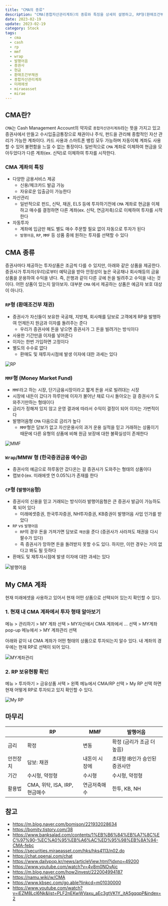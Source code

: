 ```yaml
---
title: "CMA의 종류"
description: "CMA(종합자산관리계좌)의 종류와 특징을 상세히 설명하고, RP형(환매조건부채권), MMF형(머니마켓펀드), Wrap형(한국증권금융 예수금), CP형(발행어음형)의 차이점과 각 상품의 금리, 안전장치, 기간, 활용법을 비교 분석합니다."
date: 2023-02-19
update: 2023-02-19
category: Stock
tags:
  - cma
  - cash
  - rp
  - mmf
  - wrap
  - 발행어음
  - 증권사
  - 현금
  - 환매조건부채권
  - 종합자산관리계좌
  - 미래에셋
  - miraeasset
  - mirae
---
```


## CMA란?

`CMA`는 Cash Management Account의 약자로 `종합자산관리계좌`라는 뜻을 가지고 있고 증권사에서 만들고 수시입출금통장으로 채권이나 주식, 펀드을 관리해 종합적인 자산 관리가 가능한 계좌이다. 카드 사용과 스마트폰 뱅킹 모두 가능하며 자동이체 계좌도 사용할 수 있어 불편함을 느낄 수 없는 통장이다. 일반적으로 `CMA` 계좌로 이체하여 현금을 모아두었다가 다른 계좌(ex. 신탁)로 이체하여 투자를 시작한다.


### CMA 계좌의 특징

- 다양한 금용서비스 제공
    - 신용/체크카드 발급 가능
    - 자유로운 입출금이 가능한다
- 자산관리
    - 일반적으로 펀드, 신탁, 채권, ELS 등에 투자하기전에 `CMA` 계좌로 현금을 이체하고 매수를 결정하면 다른 계좌(ex. 신탁, 연금저축)으로 이체하여 투자를 시작한다
- 자동투자
    - 계좌에 입금만 해도 별도 매수 주문할 필요 없이 자동으로 투자가 된다
    - `발행어음`, `RP`, `MMF` 등 상품 중에 원하는 투자를 선택할 수 있다

## CMA 종류

증권사마다 제공하는 투자상품은 조금씩 다를 수 있지만, 아래와 같은 상품을 제공한다. 증권사가 투자자(우리)로부터 예탁금을 받아 안정성이 높은 국공채나 회사채등의 금융상품을 운용하여 수익을 낸다. 즉, 은행과 같이 다른 곳에 돈을 빌려주고 수익을 내는 것이다. 어떤 상품이 있는지 알아보자. 대부분 `CMA` 에서 제공하는 상품은 예금자 보호 대상이 아니다.

### `RP`형 (환매조건부 채권)

- 증권사가 자신들이 보유한 국공채, 지방채, 회사채를 담보로 고객에게 RP을 발행하여 언제든지 원금과 이자를 돌려주는 준다
    - 우리가 증권사에 돈을 넣으면 증권사가 그 돈을 빌려가는 방식이다
- 사용한 기간만큼 이자를 넣어준다
- 이자는 한번 가입하면 고정이다
- 별도의 수수료 없다
    - 환매도 및 재투자시점에 발생 이자에 대한 과세는 있다

![RP](image-20230318144438415.png)

### `MMF`형 (Money Market Fund)

- `MMF`라고 하는 시장, 단기금융시장이라고 짧게 돈을 서로 빌려대는 시장
- 시장에 내돈이 갔다가 하루만에 이자가 불어난 채로 다시 돌아오는 걸 증권사가 도와주기만하는 형태이다
- 금리가 정해져 있지 않고 운영 결과에 따라서 수익이 결정이 되어 이자는 가변적이다
- 발행어음형 `CMA` 다음으로 금리가 높다
    - `MMF`형은 담보가 없고 자산운용사의 과거 운용 실적을 믿고 거래하는 상품이기 때문에 다른 유형의 상품에 비해 원금 보장에 대한 불확실성이 존재한다

![MMF](image-20230318144457509.png)


### `Wrap`/MMW 형 (한국증권금융 예수금)

- 증권사의 예금으로 하루동안 갔다온는 걸 증권사가 도와주는 형태의 상품이다
- 랩보수(ex. 미래에셋 연 0.05%)가 존재를 한다

###  `CP`형 (`발행어음`형)

- 증권사의 신용을 믿고 거래되는 방식이라 발행어음형은 큰 증권사 발급이 가능하도록 되어 있다
    - 미래에셋증권, 한국투자증권, NH투자증권, KB증권이 발행어음 사업 인가를 받았다
- `RP` vs `발행어음`
    - `RP`의 경우 돈을 가져가면 담보로 `채권`을 준다 (증권사가 사라져도 채권을 다시 팔수가 있다)
    - 즉 증권사가 망하면 돈을 돌려받지 못할 수도 있다. 하지만, 이런 경우는 거의 없다고 봐도 될 듯하다
- 환매도 및 재투자시점에 발생 이자에 대한 과세는 있다

![발행어음](image-20230318144508863.png)

## My CMA 계좌

현재 미래에셋을 사용하고 있어서 현재 어떤 상품으로 선택되어 있는지 확인할 수 있다.

### 1. 현재 내 CMA 계좌에서 투자 형태 알아보기

메뉴 > 관리하기 > MY 계좌 선택 > MY자산에서 CMA 계좌에서 ... 선택 > MY계좌 pop-up 메뉴에서 > MY 계좌관리 선택

아래와 같이 내 CMA 계좌가 어떤 형태의 상품으로 투자되는지 알수 있다. 내 계좌의 경우에는 현재 RP로 선택이 되어 있다.

![MY계좌관리](image-20230219153914640.png)



### 2. RP 보유현황 확인

메뉴 > 투자하기 > 금유상품 서택 > 왼쪽 메뉴에서 CMA/RP 선택 > My RP 선택 하면 현재 어떻게 RP로 투자되고 있지 확인할 수 있다.

![My RP](image-20230219164303299.png)



## 마무리



|          | RP                            | MMF           | 발행어음                      |
| -------- | ----------------------------- | ------------- | ----------------------------- |
| 금리     | 확정                          | 변동          | 확정 (금리가 조금 더 높음)    |
| 안전장치 | 담보: 채권                    | 내돈이 시장에 | 초대형 IB인가 승인된 증권사만 |
| 기간     | 수시형, 약정형                | 수시형        | 수시형, 약정형                |
| 활용법   | CMA, 위탁, ISA, IRP, 현금매수 | 연금저축매수  | 한투, KB, NH                  |



## 참고

- https://m.blog.naver.com/bomison/221932028634
- https://bomitv.tistory.com/38
- https://www.banksalad.com/contents/1%EB%B6%84%EB%A7%8C%EC%97%90-%EC%A0%95%EB%A6%AC%ED%95%98%EB%8A%94-CMA-febc
- https://securities.miraeasset.com/hks/hks4113/n02.do
- https://chat.openai.com/chat
- https://www.dailypop.kr/news/articleView.html?idxno=49200
- https://www.youtube.com/watch?v=4v8m0NOvAic
- https://m.blog.naver.com/how2invest/222004994187
- https://namu.wiki/w/CMA
- https://www.kbsec.com/go.able?linkcd=m01030000
- https://www.youtube.com/watch?v=iEZM8Lcl6Nk&list=PLF2nEKwWVaxu_aEc3gtVK1Y_jtA5gqqpP&index=2
